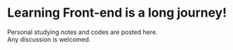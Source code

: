 # Learning Front-end is a long journey!
Personal studying notes and codes are posted here.<br />
Any discussion is welcomed.
